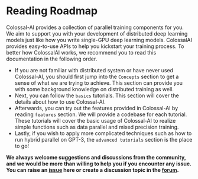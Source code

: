 # Reading Roadmap

Colossal-AI provides a collection of parallel training components for you. We aim to support you with your development
of distributed deep learning models just like how you write single-GPU deep learning models. ColossalAI provides easy-to-use
APIs to help you kickstart your training process. To better how ColossalAI works, we recommend you to read this documentation 
in the following order.

- If you are not familiar with distributed system or have never used Colossal-AI, you should first jump into the `Concepts`
section to get a sense of what we are trying to achieve. This section can provide you with some background knowledge on
distributed training as well.
- Next, you can follow the `basics` tutorials. This section will cover the details about how to use Colossal-AI. 
- Afterwards, you can try out the features provided in Colossal-AI by reading `features` section. We will provide a codebase for each tutorial. These tutorials will cover the 
basic usage of Colossal-AI to realize simple functions such as data parallel and mixed precision training.
- Lastly, if you wish to apply more complicated techniques such as how to run hybrid parallel on GPT-3,  the 
`advanced tutorials` section is the place to go!

**We always welcome suggestions and discussions from the community, and we would be more than willing to help you if you
encounter any issue. You can raise an [issue](https://github.com/hpcaitech/ColossalAI/issues) here or create a discussion 
topic in the [forum](https://github.com/hpcaitech/ColossalAI/discussions).**